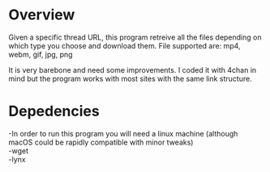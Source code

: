 **Overview**
===
Given a specific thread URL, this program retreive all the files depending 
on which type you choose and download them.
File supported are: mp4, webm, gif, jpg, png

It is very barebone and need some improvements.
I coded it with 4chan in mind but the program works
with most sites with the same link structure.

**Depedencies**
===
-In order to run this program you will need a linux machine (although macOS could be
rapidly compatible with minor tweaks)<br> 
-wget<br>
-lynx
